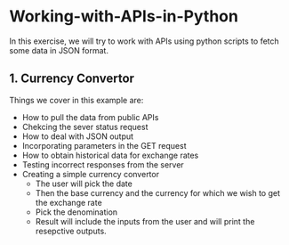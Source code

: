 # Working-with-APIs-in-Python
In this exercise, we will try to work with APIs using python scripts to fetch some data in JSON format.

## 1. Currency Convertor
Things we cover in this example are:

- How to pull the data from public APIs
- Chekcing the sever status request
- How to deal with JSON output
- Incorporating parameters in the GET request
- How to obtain historical data for exchange rates
- Testing incorrect responses from the server
- Creating a simple currency convertor
  - The user will pick the date
  - Then the base currency and the currency for which we wish to get the exchange rate
  - Pick the denomination
  - Result will include the inputs from the user and will print the resepctive outputs.
